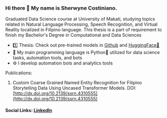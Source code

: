 ### Hi there 👋 My name is Sherwyne Costiniano.
Graduated Data Science course at University of Makati, studying topics related in Natural Language Processing, Speech Recognition, and Virtual Reality localized in Filipino language. This thesis is a part of requirement to finish my Bachelor's Degree in Computational and Data Sciences

* 1️⃣ Thesis: Check out pre-trained models in [Github](https://github.com/shercostiniano/filipino-stoytelling-ner) and [HuggingFace🤗](https://huggingface.co/scostiniano)
* 🤖 My main programming language is Python🐍 utilized for data science tasks, automation tools, and bots
* ⚙️ I develop automation bots and analytics tools 

Publications:
1. Custom Coarse Grained Named Entity Recognition for Filipino Storytelling Data Using Uncased Transformer Models. 
DOI: [http://dx.doi.org/10.2139/ssrn.4310555](http://dx.doi.org/10.2139/ssrn.4310555)

#### Social Links: [LinkedIn](https://www.linkedin.com/in/shercostiniano)
